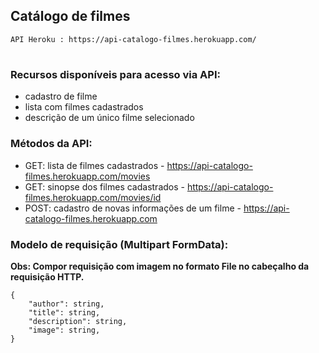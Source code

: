 ## Catálogo de filmes

```
API Heroku : https://api-catalogo-filmes.herokuapp.com/
```

#

### Recursos disponíveis para acesso via API:

- cadastro de filme
- lista com filmes cadastrados
- descrição de um único filme selecionado

### Métodos da API:

- GET: lista de filmes cadastrados - https://api-catalogo-filmes.herokuapp.com/movies
- GET: sinopse dos filmes cadastrados - https://api-catalogo-filmes.herokuapp.com/movies/id
- POST: cadastro de novas informações de um filme - https://api-catalogo-filmes.herokuapp.com

### Modelo de requisição (Multipart FormData):

**Obs: Compor requisição com imagem no formato File no cabeçalho da requisição HTTP.**

```
{
    "author": string,
    "title": string,
    "description": string,
    "image": string,
}
```

